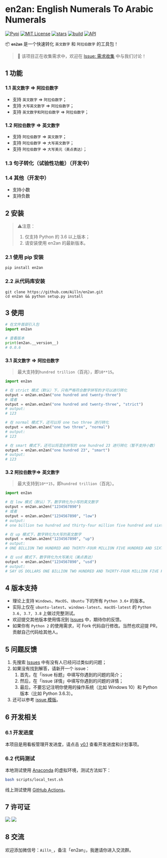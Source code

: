 # en2an: English Numerals To Arabic Numerals

[![Pypi](https://img.shields.io/pypi/v/en2an.svg)](https://pypi.org/project/en2an/)
[![MIT License](https://img.shields.io/badge/license-MIT-green.svg)](https://github.com/Ailln/en2an/blob/master/LICENSE)
[![stars](https://img.shields.io/github/stars/Ailln/en2an.svg)](https://github.com/Ailln/en2an/stargazers)
[![build](https://github.com/Ailln/en2an/workflows/build/badge.svg)](https://github.com/Ailln/cn2an/actions?query=workflow%3Abuild)
[![API](https://img.shields.io/badge/API-reference-pink.svg)](https://github.com/Ailln/en2an/wiki/API)

📦 **`en2an`** 是一个快速转化 `英文数字` 和 `阿拉伯数字` 的工具包！

> 🎈 该项目正在收集需求中，欢迎在 [Issue: 需求收集](https://github.com/Ailln/en2an/issues/1) 中与我们讨论！

## 1 功能

### 1.1 `英文数字` => `阿拉伯数字`

- 支持 `英文数字` => `阿拉伯数字`；
- 支持 `大写英文数字` => `阿拉伯数字`；
- 支持 `英文数字和阿拉伯数字` => `阿拉伯数字`；

### 1.2 `阿拉伯数字` => `英文数字`

- 支持 `阿拉伯数字` => `英文数字`；
- 支持 `阿拉伯数字` => `大写英文数字`；
- 支持 `阿拉伯数字` => `大写美元（美点表达）`；

### 1.3 句子转化（试验性功能）（开发中）

### 1.4 其他（开发中）

- 支持小数
- 支持负数

## 2 安装

> ⚠️注意：
> 1. 仅支持 Python 的 3.6 以上版本；
> 2. 请安装使用 en2an 的最新版本。

### 2.1 使用 pip 安装

```shell
pip install en2an
```

### 2.2 从代码库安装

```shell
git clone https://github.com/Ailln/en2an.git
cd en2an && python setup.py install
```

## 3 使用

```python
# 在文件首部引入包
import en2an

# 查看版本
print(en2an.__version__)
# 0.0.6
```

### 3.1 `英文数字` => `阿拉伯数字`

> 最大支持到`hundred trillion`（百兆），即`10**15`。

```python
import en2an

# 在 strict 模式（默认）下，只有严格符合数字拼写的才可以进行转化
output = en2an.en2an("one hundred and twenty-three")
# 或者
output = en2an.en2an("one hundred and twenty-three", "strict")
# output:
# 123

# 在 normal 模式下，还可以将 one two three 进行转化
output = en2an.en2an("one two three", "normal")
# output:
# 123

# 在 smart 模式下，还可以将混合拼写的 one hundred 23 进行转化（暂不支持小数）
output = en2an.en2an("one hundred 23", "smart")
# output:
# 123

```

### 3.2 `阿拉伯数字`=> `英文数字`

> 最大支持到`10**15`，即`hundred trillion`（百兆）。

```python
import en2an

# 在 low 模式（默认）下，数字转化为小写的英文数字
output = en2an.an2en("1234567890")
# 或者
output = en2an.an2en("1234567890", "low")
# output:
# one billion two hundred and thirty-four million five hundred and sixty-seven thousand eight hundred and ninety

# 在 up 模式下，数字转化为大写的英文数字
output = en2an.an2en("1234567890", "up")
# output:
# ONE BILLION TWO HUNDRED AND THIRTY-FOUR MILLION FIVE HUNDRED AND SIXTY-SEVEN THOUSAND EIGHT HUNDRED AND NINETY

# 在 usd 模式下，数字转化为大写美元（美点表达）
output = en2an.an2en("1234567890", "usd")
# output:
# SAY US DOLLARS ONE BILLION TWO HUNDRED AND THIRTY-FOUR MILLION FIVE HUNDRED AND SIXTY-SEVEN THOUSAND EIGHT HUNDRED AND NINETY ONLY
```

## 4 版本支持

- 理论上支持 `Windows`、`MacOS`、`Ubuntu` 下的所有 `Python 3.6+` 的版本。
- 实际上仅在 `ubuntu-latest`、`windows-latest`、`macOS-latest` 的 `Python 3.6, 3.7, 3.8` 上做过完整测试。
- 欢迎提交其他版本使用情况到 [Issues](https://github.com/Ailln/en2an/issues) 中，期待你的反馈。
- 如果你有 `Python 2` 的使用需求，可 Fork 代码自行修改。当然也欢迎提 PR，贡献自己代码给其他人。

## 5 问题反馈

1. 先搜索 [Issues](https://github.com/Ailln/en2an/issues) 中有没有人已经问过类似的问题；
2. 如果没有找到解答，请新开一个 issue：
    1. 首先，在「issue 标题」中填写你遇到的问题的简介；
    2. 然后，在「issue 详情」中填写你遇到的问题的详情；
    3. 最后，不要忘记注明你使用的操作系统（比如 Windows 10）和 Python 版本（比如 Python 3.6.3）。
3. 还可以参考 [issue 模版](https://github.com/Ailln/en2an/tree/master/.github/ISSUE_TEMPLATE)。

## 6 开发相关

### 6.1 开发进度

本项目是用看板管理开发进度，请点击 [v0.1](https://github.com/Ailln/en2an/projects/1) 查看开发进度和计划事项。

### 6.2 代码测试

本地测试使用 [Anaconda](https://www.anaconda.com/) 的虚拟环境，测试方法如下：

```bash
bash scripts/local_test.sh
```

线上测试使用 [GitHub Actions](https://github.com/Ailln/en2an/actions)。

## 7 许可证

[![](https://award.dovolopor.com?lt=License&rt=MIT&rbc=green)](./LICENSE)
[![](https://award.dovolopor.com?lt=Ailln's&rt=idea&lbc=lightgray&rbc=red&ltc=red)](https://github.com/Ailln/award)

## 8 交流

欢迎添加微信号：`Ailln_`，备注「en2an」，我邀请你进入交流群。
